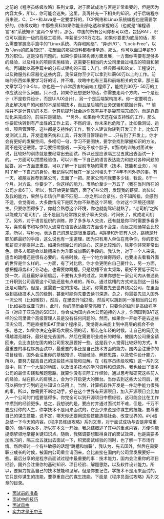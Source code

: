 之前的《程序员练级攻略》系列文章，对于面试成功与否是非常重要的，但是因为内容太多，所以，你可能会迷失。这里，我再补充一下相关的知识。对于后端程序员来说，C、C++和Java是一定要学好的，TCP网络和Linux系统编程也是需要学好的。《练级攻略》中那些资料如果你能全部吃透和掌握的话（也就是“编程语言”和“系统知识”这两个章节），那么，中国的所有公司你都可以进，包括BAT，职位可以面到一级的高级工程师。年薪至少30万左右。如果你要更为底层的话，那么需要掌握高手篇中的“Linux系统、内存和网络”、“异步I/O”、“Lock-Free”，以及“Java的底层知识”，把里面的那些资料都看懂学透，那么，你可以面过年薪50万的职位。这是没有问题的。如果你要往架构师方面发展，一方面你需要有足够多的经验，以及相关的项目实施经验，这需要在相当的大公司里做过相应的项目和架构。再辅助以高手篇中的分布式架构的三篇：入门、经典图书和论文、工程设计，以及微服务和容器化这些内容，我保证你至少可以拿到年薪60万以上的工作。前端的东西如果要学习好的话，并不难。攻略中也有三篇和前端相关的文章，那三篇文章学习个3-5年，你也是一个非常厉害的前端工程师了，能找到30万- 50万的工作应该没什么问题。只不过，如果你还想更好的话，你需要走两个方向，一个是设计（不是软件设计，而是UI/UX设计），另一个是后端架构技术。<!-- [[[read_end]]] -->你一定要明白，真正解决用户的问题的不是前端技术，而且是后端的业务逻辑和数据计算。** 前端并不是计算机的本质，计算机提升社会运作效率并不是靠前端完成的，而是靠自动化来完成的，前端只是辅助。 **另外，如果你今天还在做支持性的工作，那么你要赶快转到有产出性的工作上去，不然的话，你未来也危险了。比如像测试、运维、项目管理等，这些都是支持性的工作。我个人建议你转到开发工作上，比如开发测试工具，开发运维系统和工具，开发项目管理软件……只有到了开发上，你才会有更好的发展空间。多唠叨一句，学习不要图快，要学会找到掌握知识的方法，而不是死记硬背。学习要细嚼慢咽，一天吃不成个胖子。#面试的训练对面试来说，比较好的训练就是要经常出去面试，所以还是应该隔三岔五就出去面试一下的。一方面可以攒攒经验值，可以训练一下自己的语言表达能力和应对各种问题的回答。另一方面更重要，可以了解一下目前市场的需求（技术、技能和业务），同时了解一下自己的身价。我记得以前我在一家公司埋头干了4年不问外界的事。有一天，被朋友推荐到某公司，去面了一把。那家公司问我要多少钱，我说，8千一个月。对方说，你要少了，你这样的能力，市场价至少一万五了（我在当时所在的公司才拿6千）。所以，我开始更新简历，面了好些公司，发现我的薪资、岗位以及我的能力，果然与市场价严重不匹配……你之所以会紧张，会不知所措，会感到不适，会觉得难，大多数情况下是因为你不熟悉这个环境，你对这个环境还很陌生。只要你面得多了，你就会熟悉这个环境，你也就能驾轻就熟了。“老司机”之所以能成为“老司机”，还不是因为经常跟女孩子聊天交谈，时间长了，就成老司机了。另外，对于语言组织的训练，除了多多与人交流，还有就是你平时需要多看多写，喜欢看书和写作的人通常在语言表达能力方面也不会差，而反之则通常会比较差。所以，写blog，表达自己的想法是很重要的。#跳槽和升职有人说，跳槽是升职加薪最好的手段，这么说也有一定道理，因为只有用人单位在竞争你，你的职位和薪资才能提得上去。如果你想靠公司的良心，这是比较难的，除非你非常非常出色。很多人都是会以跳槽来作为升职或加薪的手段的。我认为，对于一个人来说，适当的跳槽还是很有必要的。有些时候，在一个地方做得再好，也要出去看看外面的世界是什么样的。一方面，有了对比后，你才会更明白自己要什么，另一方面，想把握趋势和行业动态，也需要你跳槽。只是跳槽不宜太频繁，最好不要低于两年换一次，而且最好承前启后，不要有太多的过渡。如果你想在一家公司内从普通员工升职到公司高管这个可能还是有点难的，所以，通过跳槽的方式来达到这一目标还是可能的。但是，这需要一定的策略。比如，你需要先去世界顶尖公司，在里面做到高级技术人员的级别，甚至可能你先要去读书深造。总之，你需要先进入国外一流公司（比如微软），然后，在里面升1或2级，然后可以跳到另一家相当的公司（比如谷歌或亚马逊）。此时，你的简历会非常亮眼了，只要你的级别是高级程序员（对应于亚马逊的SDE3），你会成为国内各大公司追捧的人才，你回国到BAT这样的公司里做个高级管理人员是没有任何问题的。然而，如果你一开始不是去这些顶尖公司，而是直接到BAT里做个程序员，我觉得未来能上到中高层的机会不会多。总之，如果你决定在职场大展宏图的话，那么在年轻的时候，让自己的简历变得越漂亮越好。最好是先去国外，然后在需要职业成长的时候，被国内公司重金请回来，会比直接在国内的公司里发展要好一些。这是我个人觉得比较好的方式。#最重要的事程序员面试中，最重要的事还是自己技术方面的能力，国内会注重你的项目经验，国外会注重你的基础知识、项目经验、解题思路，以及软件设计能力。所以，要努力提高自己的这些技术技能和见解。在《程序员练级攻略》这一系列文章中，除了一个大型的地图，以及很多技术的学习资料和资源外，我也给出了很多公司的最佳实践和解题思路。就算你没有实际工作经验，通过思考和研究这些前人的经验，站在巨人的肩膀上，会为你开启更大的舞台。当你去到这些大公司后，就可以把你学习到的这些知识立马用上。当然，计算机软件开发是一件动手能力很强的事，所以，你需要不断地动手。好在这个世界有开源项目，加入开源项目会比加入一个公司的门槛要低得多。你完全可以到开源项目中攒经验，这可能会比在工作中攒到的经验更多。总之，我想说的是，要应付并通过面试并不难，但是，千万不要应付你的人生，你学技术不是用来面试的，它至少来说是你谋生的技能，要尊重自己的谋生技能，说不定，哪天你还要用这些技能造福社会、改变世界的。#小结总结一下今天的内容。《程序员练级攻略》系列文章，对于面试成功与否是非常重要的，但内容太多，所以在本文一开始，我总结概述了其中的重点内容，方便你能提纲挈领地掌握关键知识点。随后，我强调要想取得良好的面试效果，也是需要多加练习的，隔三岔五就出去面试一下，积累面试经验的同时，也了解一下市场行情。然后探讨一个有些敏感的话题“跳槽和加薪”，我认为，先去国外，然后在需要职业成长的时候，被国内公司重金请回来，会比直接在国内的公司里发展要好一些。最后分享的是程序员面试过程中最重要的事：技术能力，国内会注重你的项目经验，国外会注重你的基础知识、项目经验、解题思路，以及软件设计能力。所以，要努力提高自己的技术技能和见解。但是你要记住，学技术不是用来面试的，它只是你谋生的技能，要尊重自己的谋生技能。下面是《程序员面试攻略》系列文章的目录。
* <a href="https://time.geekbang.org/column/article/13067">面试前的准备</a>
* <a href="https://time.geekbang.org/column/article/13069">面试中的技巧</a>
* <a href="https://time.geekbang.org/column/article/13191">面试风格</a>
* <a href="https://time.geekbang.org/column/article/13192">实力才是王中王</a>
<p></p>